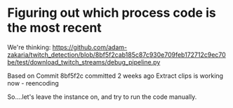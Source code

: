 # Figuring out which process code is the most recent
We're thinking:
https://github.com/adam-zakaria/twitch_detection/blob/8bf5f2cab185c87c930e709feb172712c9ec70be/test/download_twitch_streams/debug_pipeline.py

Based on
Commit 8bf5f2c
committed
2 weeks ago
Extract clips is working now - reencoding


So....let's leave the instance on, and try to run the code manually.